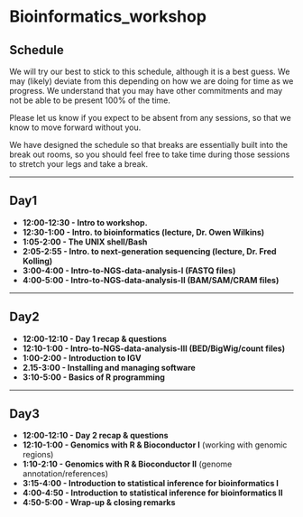 
# Bioinformatics_workshop

## Schedule

We will try our best to stick to this schedule, although it is a best guess. We may (likely) deviate from this depending on how we are doing for time as we progress. We understand that you may have other commitments and may not be able to be present 100% of the time.

Please let us know if you expect to be absent from any sessions, so that we know to move forward without you.

We have designed the schedule so that breaks are essentially built into the break out rooms, so you should feel free to take time during those sessions to stretch your legs and take a break.

---

## Day1
- **12:00-12:30 - Intro to workshop.**
- **12:30-1:00 - Intro. to bioinformatics (lecture, Dr. Owen Wilkins)**
- **1:05-2:00 - The UNIX shell/Bash**
- **2:05-2:55 - Intro. to next-generation sequencing (lecture, Dr. Fred Kolling)**
- **3:00-4:00 - Intro-to-NGS-data-analysis-I (FASTQ files)**  
- **4:00-5:00 - Intro-to-NGS-data-analysis-II (BAM/SAM/CRAM files)**

---

## Day2

- **12:00-12:10 - Day 1 recap & questions**
- **12:10-1:00 - Intro-to-NGS-data-analysis-III (BED/BigWig/count files)**  
- **1:00-2:00 - Introduction to IGV**
- **2.15-3:00 - Installing and managing software**  
- **3:10-5:00 - Basics of R programming**

---

## Day3

- **12:00-12:10 - Day 2 recap & questions**
- **12:10-1:00 - Genomics with R & Bioconductor I** (working with genomic regions)
- **1:10-2:10 - Genomics with R & Bioconductor II** (genome annotation/references)
- **3:15-4:00 - Introduction to statistical inference for bioinformatics I**
- **4:00-4:50 - Introduction to statistical inference for bioinformatics II**
- **4:50-5:00 - Wrap-up & closing remarks**
